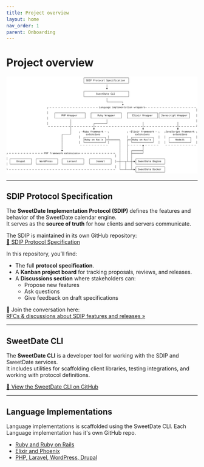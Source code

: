 ```yaml
---
title: Project overview
layout: home
nav_order: 1
parent: Onboarding
---
```


# Project overview
![Development diagram](/assets/images/onboarding.svg)

---

## SDIP Protocol Specification

The **SweetDate Implementation Protocol (SDIP)** defines the features and behavior of the SweetDate calendar engine.  
It serves as the **source of truth** for how clients and servers communicate.

The SDIP is maintained in its own GitHub repository:  
[📄 SDIP Protocol Specification](https://github.com/SweetDate-Calendar/sd_protocol)

In this repository, you’ll find:
- The full **protocol specification**.
- A **Kanban project board** for tracking proposals, reviews, and releases.
- A **Discussions section** where stakeholders can:
  - Propose new features
  - Ask questions
  - Give feedback on draft specifications

💬 Join the conversation here:  
[RFCs & discussions about SDIP features and releases »](https://github.com/SweetDate-Calendar/sd_protocol/discussions)

---

## SweetDate CLI

The **SweetDate CLI** is a developer tool for working with the SDIP and SweetDate services.  
It includes utilities for scaffolding client libraries, testing integrations, and working with protocol definitions.

[🔗 View the SweetDate CLI on GitHub](https://github.com/SweetDate-Calendar/sd_infra/tree/main/sd_cli)

____

## Language Implementations
Language implementations is scaffolded using the SweetDate CLI.
Each Language implementation has it's own GitHub repo.

- [Ruby and Ruby on Rails](https://github.com/SweetDate-Calendar/sd_ruby)
- [Elixir and Phoenix](https://github.com/SweetDate-Calendar/sd_elixir)
- [PHP, Laravel, WordPress, Drupal](https://github.com/SweetDate-Calendar/sd_php)